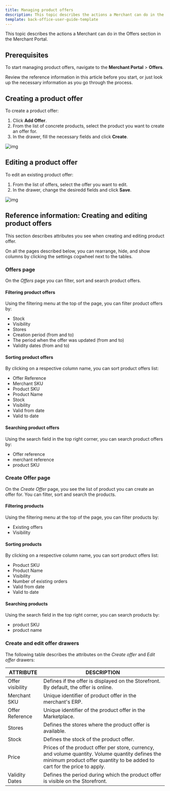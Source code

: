 ```yaml
---
title: Managing product offers
description: This topic describes the actions a Merchant can do in the Offers section in the Merchant Portal.
template: back-office-user-guide-template
---
```


This topic describes the actions a Merchant can do in the Offers section in the Merchant Portal.

## Prerequisites

To start managing product offers, navigate to the **Merchant Portal** > **Offers**.

Review the reference information in this article before you start, or just look up the necessary information as you go through the process.

## Creating a product offer

To create a product offer:

1. Click **Add Offer**.
2. From the list of concrete products, select the  product you want to create an offer for.
3. In the drawer, fill the necessary fields and click **Create**.

![img](https://spryker.s3.eu-central-1.amazonaws.com/docs/Marketplace/user+guides/Merchant+Portal+user+guides/Offers/create-offers.gif)



## Editing a product offer

To edit an existing product offer:

1. From the list of offers, select the offer you want to edit.
2. In the drawer, change the desiredd fields and click **Save**.

![img](https://spryker.s3.eu-central-1.amazonaws.com/docs/Marketplace/user+guides/Merchant+Portal+user+guides/Offers/edit-offers.gif)



## Reference information: Creating and editing product offers

This section describes attributes you see when creating and editing product offer.

On all the pages described below, you can rearrange, hide, and show columns by clicking the settings cogwheel next to the tables.

### Offers page

On the *Offers* page you can filter, sort and search product offers.

#### Filtering product offers

Using the filtering menu at the top of the page, you can filter product offers by:

- Stock
- Visibility
- Stores
- Creation period (from and to)
- The period when the offer was updated (from and to)
- Validity dates (from and to)

#### Sorting product offers

By clicking on a respective column name, you can sort product offers list:

- Offer Reference
- Merchant SKU
- Product SKU
- Product Name
- Stock
- Visibility
- Valid from date
- Valid to date

#### Searching product offers

Using the search field in the top right corner, you can search product offers by:

- Offer reference
- merchant reference
- product SKU

### Create Offer page

On the *Create Offer* page, you see the list of product you can create an offer for. You can filter, sort and search the products.

#### Filtering products

Using the filtering menu at the top of the page, you can filter products by:

- Existing offers
- Visibility

#### Sorting products

By clicking on a respective column name, you can sort product offers list:

- Product SKU
- Product Name
- Visibility
- Number of existing orders
- Valid from date
- Valid to date


#### Searching products

Using the search field in the top right corner, you can search products by:


- product SKU
- product name





### Create and edit offer drawers

The following table describes the attributes on the *Create offer* and *Edit offer* drawers:

| ATTRIBUTE     | DESCRIPTION |
| ------------- |  ------------- |
| Offer visibility | Defines if the offer is displayed on the Storefront. By default, the offer is online. |
| Merchant SKU     | Unique identifier of product offer in the merchant's ERP.              |
| Offer Reference  | Unique identifier of the product offer in the Marketplace. |
| Stores           | Defines the stores where the product offer is available.      |
| Stock            | Defines the stock of the product offer.                     |
| Price            | Prices of the product offer per store, currency, and volume quantity. Volume quantity defines the minimum product offer quantity to be added to cart for the price to apply. |
| Validity Dates   | Defines the period during which the product offer is visible on the Storefront. |
